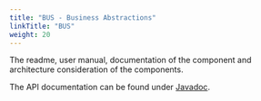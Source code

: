 ```yaml
---
title: "BUS - Business Abstractions"
linkTitle: "BUS"
weight: 20
---
```


The readme, user manual, documentation of the component and architecture consideration of the components.

The API documentation can be found under [Javadoc](/docs/bus/api-bus/index.html).  



